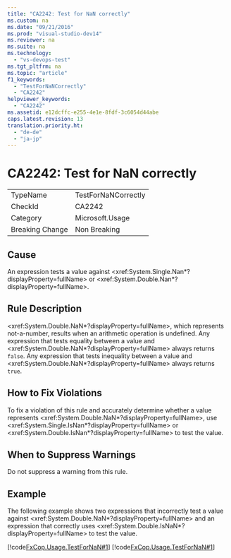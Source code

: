 ```yaml
---
title: "CA2242: Test for NaN correctly"
ms.custom: na
ms.date: "09/21/2016"
ms.prod: "visual-studio-dev14"
ms.reviewer: na
ms.suite: na
ms.technology: 
  - "vs-devops-test"
ms.tgt_pltfrm: na
ms.topic: "article"
f1_keywords: 
  - "TestForNaNCorrectly"
  - "CA2242"
helpviewer_keywords: 
  - "CA2242"
ms.assetid: e12dcffc-e255-4e1e-8fdf-3c6054d44abe
caps.latest.revision: 13
translation.priority.ht: 
  - "de-de"
  - "ja-jp"
---
```

# CA2242: Test for NaN correctly
|||  
|-|-|  
|TypeName|TestForNaNCorrectly|  
|CheckId|CA2242|  
|Category|Microsoft.Usage|  
|Breaking Change|Non Breaking|  
  
## Cause  
 An expression tests a value against \<xref:System.Single.Nan*?displayProperty=fullName> or \<xref:System.Double.Nan*?displayProperty=fullName>.  
  
## Rule Description  
 \<xref:System.Double.NaN*?displayProperty=fullName>, which represents not-a-number, results when an arithmetic operation is undefined. Any expression that tests equality between a value and \<xref:System.Double.NaN*?displayProperty=fullName> always returns `false`. Any expression that tests inequality between a value and \<xref:System.Double.NaN*?displayProperty=fullName> always returns `true`.  
  
## How to Fix Violations  
 To fix a violation of this rule and accurately determine whether a value represents \<xref:System.Double.NaN*?displayProperty=fullName>, use \<xref:System.Single.IsNan*?displayProperty=fullName> or \<xref:System.Double.IsNan*?displayProperty=fullName> to test the value.  
  
## When to Suppress Warnings  
 Do not suppress a warning from this rule.  
  
## Example  
 The following example shows two expressions that incorrectly test a value against \<xref:System.Double.NaN*?displayProperty=fullName> and an expression that correctly uses \<xref:System.Double.IsNaN*?displayProperty=fullName> to test the value.  
  
 [!code[FxCop.Usage.TestForNaN#1](../vs140/codesnippet/VisualBasic/ca2242--test-for-nan-correctly_1.vb)]
[!code[FxCop.Usage.TestForNaN#1](../vs140/codesnippet/CSharp/ca2242--test-for-nan-correctly_1.cs)]